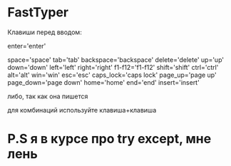 # FastTyper


Клавиши перед вводом:

enter='enter'

space='space'
tab='tab'
backspace='backspace'
delete='delete'
up='up'
down='down'
left='left'
right='right'
f1-f12='f1-f12'
shift='shift'
ctrl='ctrl'
alt='alt'
win='win'
esc='esc'
caps_lock='caps lock'
page_up='page up'
page_down='page down'
home='home'
end='end'
insert='insert'

либо, так как она пишется

для комбинаций используйте клавиша+клавиша


# P.S я в курсе про try except, мне лень
